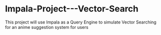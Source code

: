 # Impala-Project---Vector-Search
This project will use Impala as a Query Engine to simulate Vector Searching for an anime suggestion system for users
